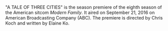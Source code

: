 "A TALE OF THREE CITIES" is the season premiere of the eighth season of the American sitcom _Modern Family_. It aired on September 21, 2016 on American Broadcasting Company (ABC). The premiere is directed by Chris Koch and written by Elaine Ko.
